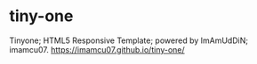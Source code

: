 # tiny-one
Tinyone; HTML5 Responsive Template; powered by ImAmUdDiN; imamcu07. 
https://imamcu07.github.io/tiny-one/
